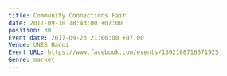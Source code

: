 ```yaml
---
title: Community Connections Fair
date: 2017-09-18 18:43:00 +07:00
position: 30
Event date: 2017-09-23 21:00:00 +07:00
Venue: UNIS Hanoi
Event URL: https://www.facebook.com/events/1302168716571925
Genre: market
---
```


